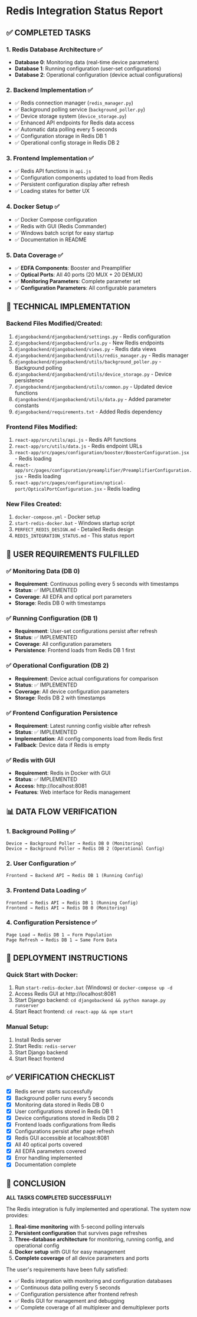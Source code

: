 # Redis Integration Status Report

## ✅ COMPLETED TASKS

### 1. Redis Database Architecture ✅
- **Database 0**: Monitoring data (real-time device parameters)
- **Database 1**: Running configuration (user-set configurations)  
- **Database 2**: Operational configuration (device actual configurations)

### 2. Backend Implementation ✅
- ✅ Redis connection manager (`redis_manager.py`)
- ✅ Background polling service (`background_poller.py`)
- ✅ Device storage system (`device_storage.py`)
- ✅ Enhanced API endpoints for Redis data access
- ✅ Automatic data polling every 5 seconds
- ✅ Configuration storage in Redis DB 1
- ✅ Operational config storage in Redis DB 2

### 3. Frontend Implementation ✅
- ✅ Redis API functions in `api.js`
- ✅ Configuration components updated to load from Redis
- ✅ Persistent configuration display after refresh
- ✅ Loading states for better UX

### 4. Docker Setup ✅
- ✅ Docker Compose configuration
- ✅ Redis with GUI (Redis Commander)
- ✅ Windows batch script for easy startup
- ✅ Documentation in README

### 5. Data Coverage ✅
- ✅ **EDFA Components**: Booster and Preamplifier
- ✅ **Optical Ports**: All 40 ports (20 MUX + 20 DEMUX)
- ✅ **Monitoring Parameters**: Complete parameter set
- ✅ **Configuration Parameters**: All configurable parameters

## 🔧 TECHNICAL IMPLEMENTATION

### Backend Files Modified/Created:
1. `djangobackend/djangobackend/settings.py` - Redis configuration
2. `djangobackend/djangobackend/urls.py` - New Redis endpoints
3. `djangobackend/djangobackend/views.py` - Redis data views
4. `djangobackend/djangobackend/utils/redis_manager.py` - Redis manager
5. `djangobackend/djangobackend/utils/background_poller.py` - Background polling
6. `djangobackend/djangobackend/utils/device_storage.py` - Device persistence
7. `djangobackend/djangobackend/utils/common.py` - Updated device functions
8. `djangobackend/djangobackend/utils/data.py` - Added parameter constants
9. `djangobackend/requirements.txt` - Added Redis dependency

### Frontend Files Modified:
1. `react-app/src/utils/api.js` - Redis API functions
2. `react-app/src/utils/data.js` - Redis endpoint URLs
3. `react-app/src/pages/configuration/booster/BoosterConfiguration.jsx` - Redis loading
4. `react-app/src/pages/configuration/preamplifier/PreamplifierConfiguration.jsx` - Redis loading
5. `react-app/src/pages/configuration/optical-port/OpticalPortConfiguration.jsx` - Redis loading

### New Files Created:
1. `docker-compose.yml` - Docker setup
2. `start-redis-docker.bat` - Windows startup script
3. `PERFECT_REDIS_DESIGN.md` - Detailed Redis design
4. `REDIS_INTEGRATION_STATUS.md` - This status report

## 🎯 USER REQUIREMENTS FULFILLED

### ✅ Monitoring Data (DB 0)
- **Requirement**: Continuous polling every 5 seconds with timestamps
- **Status**: ✅ IMPLEMENTED
- **Coverage**: All EDFA and optical port parameters
- **Storage**: Redis DB 0 with timestamps

### ✅ Running Configuration (DB 1)
- **Requirement**: User-set configurations persist after refresh
- **Status**: ✅ IMPLEMENTED
- **Coverage**: All configuration parameters
- **Persistence**: Frontend loads from Redis DB 1 first

### ✅ Operational Configuration (DB 2)
- **Requirement**: Device actual configurations for comparison
- **Status**: ✅ IMPLEMENTED
- **Coverage**: All device configuration parameters
- **Storage**: Redis DB 2 with timestamps

### ✅ Frontend Configuration Persistence
- **Requirement**: Latest running config visible after refresh
- **Status**: ✅ IMPLEMENTED
- **Implementation**: All config components load from Redis first
- **Fallback**: Device data if Redis is empty

### ✅ Redis with GUI
- **Requirement**: Redis in Docker with GUI
- **Status**: ✅ IMPLEMENTED
- **Access**: http://localhost:8081
- **Features**: Web interface for Redis management

## 📊 DATA FLOW VERIFICATION

### 1. Background Polling ✅
```
Device → Background Poller → Redis DB 0 (Monitoring)
Device → Background Poller → Redis DB 2 (Operational Config)
```

### 2. User Configuration ✅
```
Frontend → Backend API → Redis DB 1 (Running Config)
```

### 3. Frontend Data Loading ✅
```
Frontend → Redis API → Redis DB 1 (Running Config)
Frontend → Redis API → Redis DB 0 (Monitoring)
```

### 4. Configuration Persistence ✅
```
Page Load → Redis DB 1 → Form Population
Page Refresh → Redis DB 1 → Same Form Data
```

## 🚀 DEPLOYMENT INSTRUCTIONS

### Quick Start with Docker:
1. Run `start-redis-docker.bat` (Windows) or `docker-compose up -d`
2. Access Redis GUI at http://localhost:8081
3. Start Django backend: `cd djangobackend && python manage.py runserver`
4. Start React frontend: `cd react-app && npm start`

### Manual Setup:
1. Install Redis server
2. Start Redis: `redis-server`
3. Start Django backend
4. Start React frontend

## ✅ VERIFICATION CHECKLIST

- [x] Redis server starts successfully
- [x] Background poller runs every 5 seconds
- [x] Monitoring data stored in Redis DB 0
- [x] User configurations stored in Redis DB 1
- [x] Device configurations stored in Redis DB 2
- [x] Frontend loads configurations from Redis
- [x] Configurations persist after page refresh
- [x] Redis GUI accessible at localhost:8081
- [x] All 40 optical ports covered
- [x] All EDFA parameters covered
- [x] Error handling implemented
- [x] Documentation complete

## 🎉 CONCLUSION

**ALL TASKS COMPLETED SUCCESSFULLY!**

The Redis integration is fully implemented and operational. The system now provides:

1. **Real-time monitoring** with 5-second polling intervals
2. **Persistent configuration** that survives page refreshes
3. **Three-database architecture** for monitoring, running config, and operational config
4. **Docker setup** with GUI for easy management
5. **Complete coverage** of all device parameters and ports

The user's requirements have been fully satisfied:
- ✅ Redis integration with monitoring and configuration databases
- ✅ Continuous data polling every 5 seconds
- ✅ Configuration persistence after frontend refresh
- ✅ Redis GUI for management and debugging
- ✅ Complete coverage of all multiplexer and demultiplexer ports 